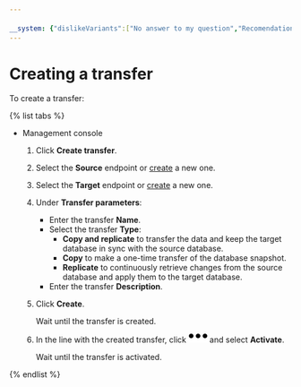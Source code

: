 ```yaml
---

__system: {"dislikeVariants":["No answer to my question","Recomendations didn't help","The content doesn't match title","Other"]}
---
```

# Creating a transfer

To create a transfer:

{% list tabs %}

- Management console

  1. Click **Create transfer**.

  1. Select the **Source** endpoint or [create](../source/create-endpoint.md) a new one.

  1. Select the **Target** endpoint or [create](../target/create-endpoint.md) a new one.

  1. Under **Transfer parameters**:
      - Enter the transfer **Name**.
      - Select the transfer **Type**:
        - **Copy and replicate** to transfer the data and keep the target database in sync with the source database.
        - **Copy** to make a one-time transfer of the database snapshot.
        - **Replicate** to continuously retrieve changes from the source database and apply them to the target database.
      - Enter the transfer **Description**.

  1. Click **Create**.

      Wait until the transfer is created.

  1. In the line with the created transfer, click ![horizontal-ellipsis](../../../_assets/horizontal-ellipsis.svg) and select **Activate**.

      Wait until the transfer is activated.

{% endlist %}

